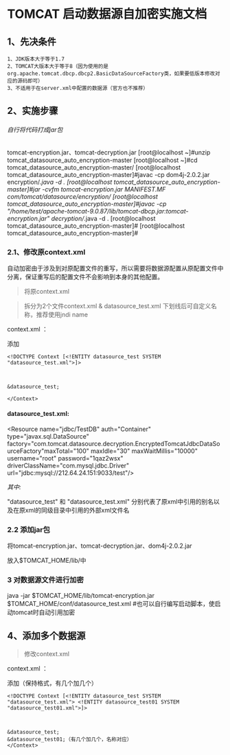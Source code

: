 # TOMCAT 启动数据源自加密实施文档
 
## 1、先决条件

    1、JDK版本大于等于1.7
    2、TOMCAT大版本大于等于8（因为使用的是org.apache.tomcat.dbcp.dbcp2.BasicDataSourceFactory类，如果要低版本修改对应的源码即可）
    3、不适用于在server.xml中配置的数据源（官方也不推荐）

## 2、实施步骤

######  自行将代码打成jar包
tomcat-encryption.jar、tomcat-decryption.jar
[root@localhost ~]#unzip tomcat_datasource_auto_encryption-master
[root@localhost ~]#cd tomcat_datasource_auto_encryption-master/
[root@localhost tomcat_datasource_auto_encryption-master]#javac -cp dom4j-2.0.2.jar encryption/*.java -d .
[root@localhost tomcat_datasource_auto_encryption-master]#jar -cvfm tomcat-encryption.jar MANIFEST.MF com/tomcat/datasource/encryption/
[root@localhost tomcat_datasource_auto_encryption-master]#javac -cp "/home/test/apache-tomcat-9.0.87/lib/tomcat-dbcp.jar:tomcat-encryption.jar" decryption/*.java -d .
[root@localhost tomcat_datasource_auto_encryption-master]#
[root@localhost tomcat_datasource_auto_encryption-master]#


### 2.1、修改原context.xml

自动加密由于涉及到对原配置文件的重写，所以需要将数据源配置从原配置文件中分离，保证重写后的配置文件不会影响到本身的其他配置。

> 将原context.xml


> 拆分为2个文件context.xml & datasource_test.xml 下划线后可自定义名称，推荐使用jndi name

context.xml ：

<?xml version="1.0" encoding="UTF-8"?>

添加
```
<!DOCTYPE Context [<!ENTITY datasource_test SYSTEM "datasource_test.xml">]>



&datasource_test;

</Context>
```

#### datasource_test.xml:

<?xml version="1.0" encoding="UTF-8"?>

<Resource name="jdbc/TestDB" auth="Container" type="javax.sql.DataSource" factory="com.tomcat.datasource.decryption.EncryptedTomcatJdbcDataSourceFactory"maxTotal="100" maxIdle="30" maxWaitMillis="10000" username="root" password="1qaz2wsx" driverClassName="com.mysql.jdbc.Driver" url="jdbc:mysql://212.64.24.151:9033/test"/>

<i>其中:</i>

"datasource_test" 和 "datasource_test.xml" 分别代表了原xml中引用的别名以及在原xml的同级目录中引用的外部xml文件名

    
### 2.2 添加jar包

将tomcat-encryption.jar、tomcat-decryption.jar、dom4j-2.0.2.jar

放入$TOMCAT_HOME/lib/中

### 3 对数据源文件进行加密

java -jar $TOMCAT_HOME/lib/tomcat-encryption.jar $TOMCAT_HOME/conf/datasource_test.xml
#也可以自行编写启动脚本，使启动tomcat时自动引用加密


## 4、添加多个数据源
> 修改context.xml

context.xml ：

<?xml version="1.0" encoding="UTF-8"?>

添加（保持<!ENTITY datasource_test SYSTEM "datasource_test.xml">格式，有几个加几个）
```
<!DOCTYPE Context [<!ENTITY datasource_test SYSTEM "datasource_test.xml"> <!ENTITY datasource_test01 SYSTEM "datasource_test01.xml">]>



&datasource_test;
&datasource_test01;（有几个加几个，名称对应）
</Context>
```
